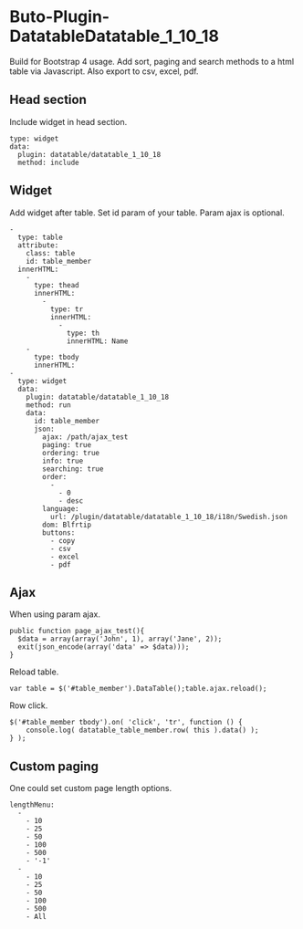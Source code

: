 # Buto-Plugin-DatatableDatatable_1_10_18
Build for Bootstrap 4 usage.
Add sort, paging and search methods to a html table via Javascript. Also export to csv, excel, pdf.

## Head section

Include widget in head section.

```
type: widget
data:
  plugin: datatable/datatable_1_10_18
  method: include
```

## Widget

Add widget after table. Set id param of your table. Param ajax is optional.

```
-
  type: table
  attribute:
    class: table
    id: table_member
  innerHTML:
    -
      type: thead
      innerHTML:
        -
          type: tr
          innerHTML:
            -
              type: th
              innerHTML: Name
    -
      type: tbody
      innerHTML:
-
  type: widget
  data:
    plugin: datatable/datatable_1_10_18
    method: run
    data:
      id: table_member
      json:
        ajax: /path/ajax_test
        paging: true
        ordering: true
        info: true
        searching: true
        order:
          -
            - 0
            - desc
        language:
          url: /plugin/datatable/datatable_1_10_18/i18n/Swedish.json
        dom: Blfrtip
        buttons:
          - copy
          - csv
          - excel
          - pdf
```

## Ajax

When using param ajax.

```
public function page_ajax_test(){
  $data = array(array('John', 1), array('Jane', 2));
  exit(json_encode(array('data' => $data)));
}
```
Reload table.

```
var table = $('#table_member').DataTable();table.ajax.reload();
```

Row click.
```
$('#table_member tbody').on( 'click', 'tr', function () {
    console.log( datatable_table_member.row( this ).data() );
} );
```


## Custom paging

One could set custom page length options.

```
lengthMenu:
  -
    - 10
    - 25
    - 50
    - 100
    - 500
    - '-1'
  -
    - 10
    - 25
    - 50
    - 100
    - 500
    - All
```
